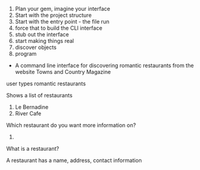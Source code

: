 1. Plan your gem, imagine your interface
2. Start with the project structure
3. Start with the entry point - the file run 
4. force that to build the CLI interface
5. stub out the interface
6. start making things real 
7. discover objects 
8. program 




- A command line interface for discovering romantic restaurants from the website Towns and Country Magazine




user types romantic restaurants

Shows a list of restaurants



1. Le Bernadine
2. River Cafe 


Which restaurant do you want more information on?

1.


What is a restaurant?

A restaurant has a name, address, contact information

